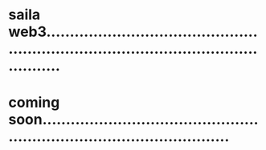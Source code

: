# saila web3.............................................................................................................
# coming soon.............................................................................................
